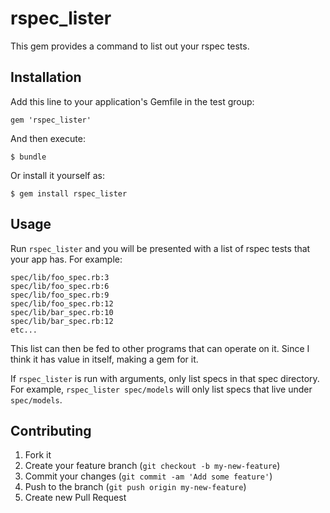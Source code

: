 # rspec_lister

This gem provides a command to list out your rspec tests.

## Installation

Add this line to your application's Gemfile in the test group:

    gem 'rspec_lister'

And then execute:

    $ bundle

Or install it yourself as:

    $ gem install rspec_lister

## Usage

Run `rspec_lister` and you will be presented with a list of rspec
tests that your app has. For example:

    spec/lib/foo_spec.rb:3
    spec/lib/foo_spec.rb:6
    spec/lib/foo_spec.rb:9
    spec/lib/foo_spec.rb:12
    spec/lib/bar_spec.rb:10
    spec/lib/bar_spec.rb:12
    etc...

This list can then be fed to other programs that can operate on it.
Since I think it has value in itself, making a gem for it.

If `rspec_lister` is run with arguments, only list specs in that spec directory.
For example, `rspec_lister spec/models` will only list specs that live under
`spec/models`.

## Contributing

1. Fork it
2. Create your feature branch (`git checkout -b my-new-feature`)
3. Commit your changes (`git commit -am 'Add some feature'`)
4. Push to the branch (`git push origin my-new-feature`)
5. Create new Pull Request
